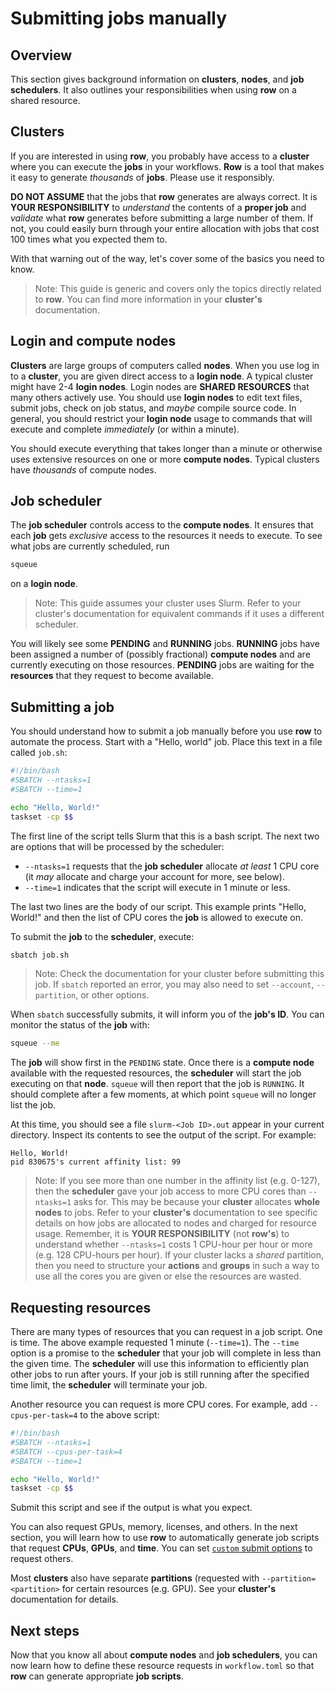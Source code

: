 # Submitting jobs manually

## Overview

This section gives background information on **clusters**, **nodes**, and
**job schedulers**. It also outlines your responsibilities when using **row** on a
shared resource.

## Clusters

If you are interested in using **row**, you probably have access to a **cluster** where
you can execute the **jobs** in your workflows. **Row** is a tool that makes it easy to
generate *thousands* of **jobs**. Please use it responsibly.

<div class="warning">
<b>DO NOT ASSUME</b> that the jobs that <b>row</b> generates are always correct. It is
<b>YOUR RESPONSIBILITY</b> to <i>understand</i> the contents of a <b>proper job</b>
and <i>validate</i> what <b>row</b> generates before submitting a large number of them.
If not, you could easily burn through your entire allocation with jobs that cost 100
times what you expected them to.
</div>

With that warning out of the way, let's cover some of the basics you need to know.

> Note: This guide is generic and covers only the topics directly related to **row**.
> You can find more information in your **cluster's** documentation.

## Login and compute nodes

**Clusters** are large groups of computers called **nodes**. When you use log in to
a **cluster**, you are given direct access to a **login node**. A typical cluster
might have 2-4 **login nodes**. Login nodes are **SHARED RESOURCES** that many others
actively use. You should use **login nodes** to edit text files, submit jobs, check
on job status, and *maybe* compile source code. In general, you should restrict your
**login node** usage to commands that will execute and complete *immediately* (or within
a minute).

You should execute everything that takes longer than a minute or otherwise uses
extensive resources on one or more **compute nodes**. Typical clusters have *thousands*
of compute nodes.

## Job scheduler

The **job scheduler** controls access to the **compute nodes**. It ensures that each
**job** gets *exclusive* access to the resources it needs to execute. To see what jobs
are currently scheduled, run
```bash
squeue
```
on a **login node**.

> Note: This guide assumes your cluster uses Slurm. Refer to your cluster's
> documentation for equivalent commands if it uses a different scheduler.

You will likely see some **PENDING** and **RUNNING** jobs. **RUNNING** jobs have been
assigned a number of (possibly fractional) **compute nodes** and are currently executing
on those resources. **PENDING** jobs are waiting for the **resources** that they request
to become available.

## Submitting a job

You should understand how to submit a job manually before you use **row** to automate
the process. Start with a "Hello, world" job. Place this text in a file called `job.sh`:
```bash
#!/bin/bash
#SBATCH --ntasks=1
#SBATCH --time=1

echo "Hello, World!"
taskset -cp $$
```

The first line of the script tells Slurm that this is a bash script. The next two are
options that will be processed by the scheduler:
* `--ntasks=1` requests that the **job scheduler** allocate *at least* 1 CPU core (it
  *may* allocate and charge your account for more, see below).
* `--time=1` indicates that the script will execute in 1 minute or less.

The last two lines are the body of our script. This example prints "Hello, World!"
and then the list of CPU cores the **job** is allowed to execute on.

To submit the **job** to the **scheduler**, execute:
```bash
sbatch job.sh
```

> Note: Check the documentation for your cluster before submitting this job. If
> `sbatch` reported an error, you may also need to set `--account`, `--partition`, or
> other options.

When `sbatch` successfully submits, it will inform you of the **job's ID**. You can
monitor the status of the **job** with:
```bash
squeue --me
```

The **job** will show first in the `PENDING` state. Once there is a **compute node**
available with the requested resources, the **scheduler** will start the job executing
on that **node**. `squeue` will then report that the job is `RUNNING`. It should
complete after a few moments, at which point `squeue` will no longer list the job.

At this time, you should see a file `slurm-<Job ID>.out` appear in your current
directory. Inspect its contents to see the output of the script. For example:
```
Hello, World!
pid 830675's current affinity list: 99
```

> Note: If you see more than one number in the affinity list (e.g. 0-127), then the
> **scheduler** gave your job access to more CPU cores than `--ntasks=1` asks for.
> This may be because your **cluster** allocates **whole nodes** to jobs. Refer to
> your **cluster's** documentation to see specific details on how jobs are allocated
> to nodes and charged for resource usage. Remember, it is **YOUR RESPONSIBILITY** (not
> **row's**) to understand whether `--ntasks=1` costs 1 CPU-hour per hour or more (e.g.
> 128 CPU-hours per hour). If your cluster lacks a *shared* partition, then you need to
> structure your **actions** and **groups** in such a way to use all the cores you are
> given or else the resources are wasted.

## Requesting resources

There are many types of resources that you can request in a job script. One is time.
The above example requested 1 minute (`--time=1`). The `--time` option is a promise
to the **scheduler** that your job will complete in less than the given time. The
**scheduler** will use this information to efficiently plan other jobs to run after
yours. If your job is still running after the specified time limit, the **scheduler**
will terminate your job.

Another resource you can request is more CPU cores. For example, add `--cpus-per-task=4`
to the above script:
```bash
#!/bin/bash
#SBATCH --ntasks=1
#SBATCH --cpus-per-task=4
#SBATCH --time=1

echo "Hello, World!"
taskset -cp $$
```

Submit this script and see if the output is what you expect.

You can also request GPUs, memory, licenses, and others. In the next section, you will
learn how to use **row** to automatically generate job scripts that request **CPUs**,
**GPUs**, and **time**. You can set
[`custom` submit options](../../workflow/action/submit-options.md) to request others.

Most **clusters** also have separate **partitions** (requested with
`--partition=<partition>` for certain resources (e.g. GPU). See your **cluster's**
documentation for details.

## Next steps

Now that you know all about **compute nodes** and **job schedulers**, you can now learn
how to define these resource requests in `workflow.toml` so that **row** can generate
appropriate **job scripts**.
